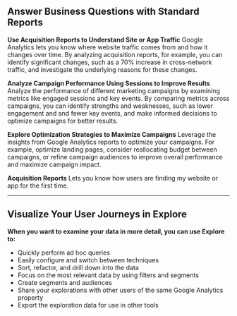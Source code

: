 ## Answer Business Questions with Standard Reports

**Use Acquisition Reports to Understand Site or App Traffic**
Google Analytics lets you know where website traffic comes from and how it changes over time. By analyzing acquisition reports, for example, you can identify significant changes, such as a 70% increase in cross-network traffic, and investigate the underlying reasons for these changes.

**Analyze Campaign Performance Using Sessions to Improve Results**
Analyze the performance of different marketing campaigns by examining metrics like engaged sessions and key events. By comparing metrics across campaigns, you can identify strengths and weaknesses, such as lower engagement and and fewer key events, and make informed decisions to optimize campaigns for better results.

**Explore Optimization Strategies to Maximize Campaigns**
Leverage the insights from Google Analytics reports to optimize your campaigns. For example, optimize landing pages, consider reallocating budget between campaigns, or refine campaign audiences to improve overall performance and maximize campaign impact.

**Acquisition Reports**
Lets you know how users are finding my website or app for the first time.

---

## Visualize Your User Journeys in Explore

**When you want to examine your data in more detail, you can use Explore to:**
- Quickly perform ad hoc queries
- Easily configure and switch between techniques
- Sort, refactor, and drill down into the data
- Focus on the most relevant data by using filters and segments
- Create segments and audiences
- Share your explorations with other users of the same Google Analytics property
- Export the exploration data for use in other tools

